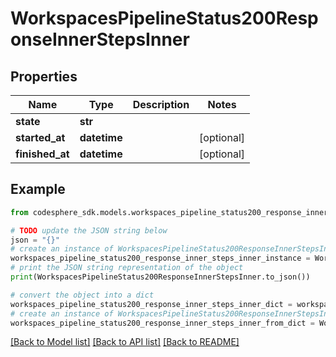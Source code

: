 # WorkspacesPipelineStatus200ResponseInnerStepsInner


## Properties

Name | Type | Description | Notes
------------ | ------------- | ------------- | -------------
**state** | **str** |  | 
**started_at** | **datetime** |  | [optional] 
**finished_at** | **datetime** |  | [optional] 

## Example

```python
from codesphere_sdk.models.workspaces_pipeline_status200_response_inner_steps_inner import WorkspacesPipelineStatus200ResponseInnerStepsInner

# TODO update the JSON string below
json = "{}"
# create an instance of WorkspacesPipelineStatus200ResponseInnerStepsInner from a JSON string
workspaces_pipeline_status200_response_inner_steps_inner_instance = WorkspacesPipelineStatus200ResponseInnerStepsInner.from_json(json)
# print the JSON string representation of the object
print(WorkspacesPipelineStatus200ResponseInnerStepsInner.to_json())

# convert the object into a dict
workspaces_pipeline_status200_response_inner_steps_inner_dict = workspaces_pipeline_status200_response_inner_steps_inner_instance.to_dict()
# create an instance of WorkspacesPipelineStatus200ResponseInnerStepsInner from a dict
workspaces_pipeline_status200_response_inner_steps_inner_from_dict = WorkspacesPipelineStatus200ResponseInnerStepsInner.from_dict(workspaces_pipeline_status200_response_inner_steps_inner_dict)
```
[[Back to Model list]](../README.md#documentation-for-models) [[Back to API list]](../README.md#documentation-for-api-endpoints) [[Back to README]](../README.md)


